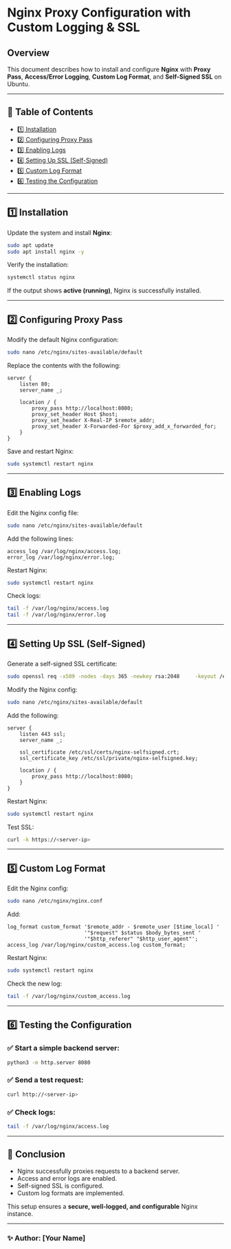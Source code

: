 #  Nginx Proxy Configuration with Custom Logging & SSL

##  Overview  
This document describes how to install and configure **Nginx** with **Proxy Pass**, **Access/Error Logging**, **Custom Log Format**, and **Self-Signed SSL** on Ubuntu.

---

## 📂 Table of Contents
- [1️⃣ Installation](#1️⃣-installation)
- [2️⃣ Configuring Proxy Pass](#2️⃣-configuring-proxy-pass)
- [3️⃣ Enabling Logs](#3️⃣-enabling-logs)
- [4️⃣ Setting Up SSL (Self-Signed)](#4️⃣-setting-up-ssl-self-signed)
- [5️⃣ Custom Log Format](#5️⃣-custom-log-format)
- [6️⃣ Testing the Configuration](#6️⃣-testing-the-configuration)

---

## 1️⃣ Installation
Update the system and install **Nginx**:
```bash
sudo apt update
sudo apt install nginx -y
```
Verify the installation:
```bash
systemctl status nginx
```
If the output shows **active (running)**, Nginx is successfully installed.

---

## 2️⃣ Configuring Proxy Pass
Modify the default Nginx configuration:
```bash
sudo nano /etc/nginx/sites-available/default
```
Replace the contents with the following:
```nginx
server {
    listen 80;
    server_name _;

    location / {
        proxy_pass http://localhost:8080;
        proxy_set_header Host $host;
        proxy_set_header X-Real-IP $remote_addr;
        proxy_set_header X-Forwarded-For $proxy_add_x_forwarded_for;
    }
}
```
Save and restart Nginx:
```bash
sudo systemctl restart nginx
```

---

## 3️⃣ Enabling Logs
Edit the Nginx config file:
```bash
sudo nano /etc/nginx/sites-available/default
```
Add the following lines:
```nginx
access_log /var/log/nginx/access.log;
error_log /var/log/nginx/error.log;
```
Restart Nginx:
```bash
sudo systemctl restart nginx
```
Check logs:
```bash
tail -f /var/log/nginx/access.log
tail -f /var/log/nginx/error.log
```

---

## 4️⃣ Setting Up SSL (Self-Signed)
Generate a self-signed SSL certificate:
```bash
sudo openssl req -x509 -nodes -days 365 -newkey rsa:2048     -keyout /etc/ssl/private/nginx-selfsigned.key     -out /etc/ssl/certs/nginx-selfsigned.crt
```
Modify the Nginx config:
```bash
sudo nano /etc/nginx/sites-available/default
```
Add the following:
```nginx
server {
    listen 443 ssl;
    server_name _;

    ssl_certificate /etc/ssl/certs/nginx-selfsigned.crt;
    ssl_certificate_key /etc/ssl/private/nginx-selfsigned.key;

    location / {
        proxy_pass http://localhost:8080;
    }
}
```
Restart Nginx:
```bash
sudo systemctl restart nginx
```
Test SSL:
```bash
curl -k https://<server-ip>
```

---

## 5️⃣ Custom Log Format
Edit the Nginx config:
```bash
sudo nano /etc/nginx/nginx.conf
```
Add:
```nginx
log_format custom_format '$remote_addr - $remote_user [$time_local] '
                         '"$request" $status $body_bytes_sent '
                         '"$http_referer" "$http_user_agent"';
access_log /var/log/nginx/custom_access.log custom_format;
```
Restart Nginx:
```bash
sudo systemctl restart nginx
```
Check the new log:
```bash
tail -f /var/log/nginx/custom_access.log
```

---

## 6️⃣ Testing the Configuration
### ✅ Start a simple backend server:
```bash
python3 -m http.server 8080
```
### ✅ Send a test request:
```bash
curl http://<server-ip>
```
### ✅ Check logs:
```bash
tail -f /var/log/nginx/access.log
```

---

## 📌 Conclusion
- Nginx successfully proxies requests to a backend server.
- Access and error logs are enabled.
- Self-signed SSL is configured.
- Custom log formats are implemented.

This setup ensures a **secure, well-logged, and configurable** Nginx instance.

---

### ✨ Author: [Your Name]
